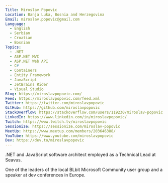 ```yaml
---
Title: Miroslav Popovic
Location: Banja Luka, Bosnia and Herzegovina
Email: miroslav.popovic@gmail.com
Language:
  - English
  - Serbian
  - Croatian
  - Bosnian
Topics:
  - .NET
  - ASP.NET MVC
  - ASP.NET Web API
  - C#
  - Containers
  - Entity Framework
  - JavaScript
  - JetBrains Rider
  - Visual Studio
Blog: https://miroslavpopovic.com/
Feed: https://miroslavpopovic.com/feed.xml
Twitter: https://twitter.com/miroslavpopovic
GitHub: https://github.com/miroslavpopovic
StackOverflow: https://stackoverflow.com/users/119230/miroslav-popovic
LinkedIn: https://www.linkedin.com/in/miroslavpopovic/
Twitch: https://www.twitch.tv/miroslavpopovic
Sessionize: https://sessionize.com/miroslav-popovic
MeetUp: https://www.meetup.com/members/203646388/
YouTube: https://www.youtube.com/miroslavpopovic
Dev: https://dev.to/miroslavpopovic
---
```

.NET and JavaScript software architect employed as a Technical Lead at Seavus.

One of the leaders of the local BLbit Microsoft Community user group and a speaker at dev conferences in Europe.
